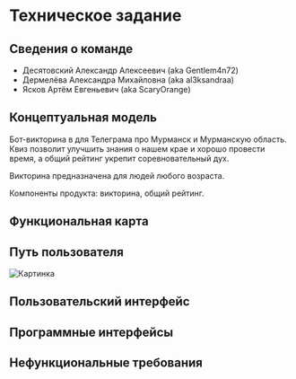 # Техническое задание


## Сведения о команде
- Десятовский Александр Алексеевич (aka Gentlem4n72)
- Дермелёва Александра Михайловна (aka al3ksandraa)
- Ясков Артём Евгеньевич (aka ScaryOrange)

## Концептуальная модель
Бот-викторина в для Телеграма про Мурманск и Мурманскую область. Квиз позволит улучшить знания о нашем крае и хорошо провести время, а общий рейтинг укрепит соревновательный дух.

Викторина предназначена для людей любого возраста.

Компоненты продукта: викторина, общий рейтинг.


## Функциональная карта



## Путь пользователя
![Картинка](https://user-images.githubusercontent.com/116674501/229571771-3a7134f3-c7e7-4988-96f8-bc22d04d182f.jpg)


## Пользовательский интерфейс



## Программные интерфейсы



## Нефункциональные требования
